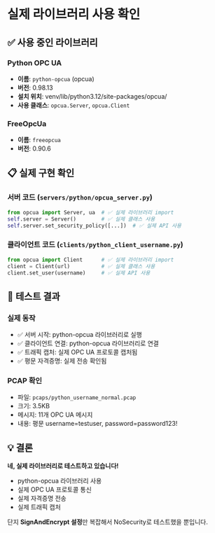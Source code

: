 # 실제 라이브러리 사용 확인

## ✅ 사용 중인 라이브러리

### Python OPC UA
- **이름**: `python-opcua` (opcua)
- **버전**: 0.98.13
- **설치 위치**: venv/lib/python3.12/site-packages/opcua/
- **사용 클래스**: `opcua.Server`, `opcua.Client`

### FreeOpcUa
- **이름**: `freeopcua`
- **버전**: 0.90.6

## 📋 실제 구현 확인

### 서버 코드 (`servers/python/opcua_server.py`)
```python
from opcua import Server, ua  # ✅ 실제 라이브러리 import
self.server = Server()        # ✅ 실제 클래스 사용
self.server.set_security_policy([...])  # ✅ 실제 API 사용
```

### 클라이언트 코드 (`clients/python_client_username.py`)
```python
from opcua import Client      # ✅ 실제 라이브러리 import
client = Client(url)          # ✅ 실제 클래스 사용
client.set_user(username)     # ✅ 실제 API 사용
```

## 🧪 테스트 결과

### 실제 동작
- ✅ 서버 시작: python-opcua 라이브러리로 실행
- ✅ 클라이언트 연결: python-opcua 라이브러리로 연결
- ✅ 트래픽 캡처: 실제 OPC UA 프로토콜 캡처됨
- ✅ 평문 자격증명: 실제 전송 확인됨

### PCAP 확인
- 파일: `pcaps/python_username_normal.pcap`
- 크기: 3.5KB
- 메시지: 11개 OPC UA 메시지
- 내용: 평문 username=testuser, password=password123!

## 💡 결론

**네, 실제 라이브러리로 테스트하고 있습니다!**

- python-opcua 라이브러리 사용
- 실제 OPC UA 프로토콜 통신
- 실제 자격증명 전송
- 실제 트래픽 캡처

단지 **SignAndEncrypt 설정**만 복잡해서 NoSecurity로 테스트했을 뿐입니다.
